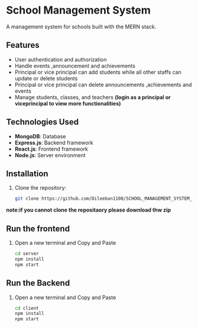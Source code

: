 # School Management System

A management system for schools built with the MERN stack.

## Features
- User authentication and authorization
- Handle events ,announcement and achievements
- Principal or vice principal can add students while all other staffs can update or delete students
- Principal or vice principal can delete announcements ,achievements and events
- Manage students, classes, and teachers
 **(login as a principal or viceprincipal to view more functionalities)**

## Technologies Used
- **MongoDB**: Database
- **Express.js**: Backend framework
- **React.js**: Frontend framework
- **Node.js**: Server environment

## Installation
1. Clone the repository:
   ```sh
   git clone https://github.com/Dileeban1108/SCHOOL_MANAGEMENT_SYSTEM_USING-MERN_STACK.git
**note:if you cannot clone the repositaory please download thw zip**
## Run the frontend
1. Open a new terminal and Copy and Paste
   ```sh
   cd server
   npm install   
   npm start
   
## Run the Backend
1. Open a new terminal and Copy and Paste
   ```sh
   cd client
   npm install   
   npm start
